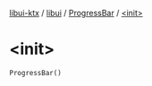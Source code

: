 [libui-ktx](../../index.md) / [libui](../index.md) / [ProgressBar](index.md) / [&lt;init&gt;](./-init-.md)

# &lt;init&gt;

`ProgressBar()`